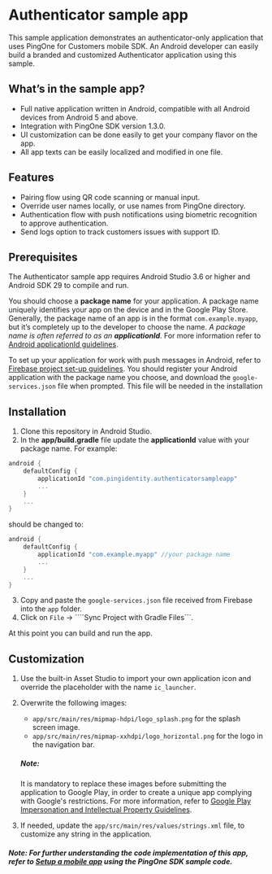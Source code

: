 # Authenticator sample app

This sample application demonstrates an authenticator-only application that uses PingOne for Customers mobile SDK. An Android developer can easily build a branded and customized Authenticator application using this sample.

## What’s in the sample app?

  - Full native application written in Android, compatible with all Android devices from Android 5 and above.
  - Integration with PingOne SDK version 1.3.0.
  - UI customization can be done easily to get your company flavor on the app.
  - All app texts can be easily localized and modified in one file.

## Features

  - Pairing flow using QR code scanning or manual input.
  - Override user names locally, or use names from PingOne directory.
  - Authentication flow with push notifications using biometric recognition to approve authentication.
  - Send logs option to track customers issues with support ID.

## Prerequisites

The Authenticator sample app requires Android Studio 3.6 or higher and Android SDK 29 to compile and run.

You should choose a **package name** for your application. A package name uniquely identifies your app on the device and in the Google Play Store. Generally, the package name of an app is in the format `com.example.myapp`, but it’s completely up to the developer to choose the name. *A package name is often referred to as an **applicationId***. For more information refer to [Android applicationId guidelines].

To set up your application for work with push messages in Android, refer to [Firebase project set-up guidelines]. You should register your Android application with the package name you choose, and download the ```google-services.json``` file when prompted. 
This file will be needed in the installation

## Installation

1. Clone this repository in Android Studio.
2. In the **app/build.gradle** file update the **applicationId** value with your package name. For example:
```groovy
android {
    defaultConfig {
        applicationId "com.pingidentity.authenticatorsampleapp"
        ...
    }
    ...
}
```
should be changed to:
```groovy
android {
    defaultConfig {
        applicationId "com.example.myapp" //your package name
        ...
    }
    ...
}
```
3. Copy and paste the ```google-services.json``` file received from Firebase into the ```app``` folder.
4. Click on ```File``` -> ````Sync Project with Gradle Files```.

At this point you can build and run the app.

## Customization
1. Use the built-in Asset Studio to import your own application icon and override the placeholder with the name ```ic_launcher```.
2. Overwrite the following images:
    * `app/src/main/res/mipmap-hdpi/logo_splash.png` for the splash screen image.
    * `app/src/main/res/mipmap-xxhdpi/logo_horizontal.png` for the logo in the navigation bar.
    ##### Note: 
    It is mandatory to replace these images before submitting the application to Google Play, in order to create a unique app complying with Google's restrictions. For more information, refer to [Google Play Impersonation and Intellectual Property Guidelines].

3. If needed, update the `app/src/main/res/values/strings.xml` file, to customize any string in the application.
##### Note: For further understanding the code implementation of this app, refer to [Setup a mobile app] using the PingOne SDK sample code.


[Setup a mobile app]: <https://github.com/pingidentity/pingone-customers-mobile-sdk-android>
[Firebase project set-up guidelines]:<https://firebase.google.com/docs/android/setup?authuser=0#register-app>
[Google Play Impersonation and Intellectual Property Guidelines]:<https://play.google.com/about/ip-impersonation/impersonation>
[Android applicationId guidelines]:<https://developer.android.com/studio/build/application-id>
[PingOne mobile SDK Android README]:<https://github.com/pingidentity/pingone-customers-mobile-sdk-android/blob/master/README.md>
